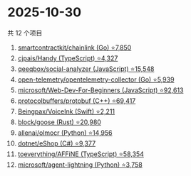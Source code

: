 # 2025-10-30

共 12 个项目

<!-- BEGIN GITHUB -->
<!-- 最后更新时间 2025-10-30 19:07:57 +0800 -->
1. [smartcontractkit/chainlink (Go) ⭐7,850](https://github.com/smartcontractkit/chainlink)
1. [cjpais/Handy (TypeScript) ⭐4,327](https://github.com/cjpais/Handy)
1. [qeeqbox/social-analyzer (JavaScript) ⭐15,548](https://github.com/qeeqbox/social-analyzer)
1. [open-telemetry/opentelemetry-collector (Go) ⭐5,939](https://github.com/open-telemetry/opentelemetry-collector)
1. [microsoft/Web-Dev-For-Beginners (JavaScript) ⭐92,613](https://github.com/microsoft/Web-Dev-For-Beginners)
1. [protocolbuffers/protobuf (C++) ⭐69,417](https://github.com/protocolbuffers/protobuf)
1. [Beingpax/VoiceInk (Swift) ⭐2,211](https://github.com/Beingpax/VoiceInk)
1. [block/goose (Rust) ⭐20,980](https://github.com/block/goose)
1. [allenai/olmocr (Python) ⭐14,956](https://github.com/allenai/olmocr)
1. [dotnet/eShop (C#) ⭐9,377](https://github.com/dotnet/eShop)
1. [toeverything/AFFiNE (TypeScript) ⭐58,354](https://github.com/toeverything/AFFiNE)
1. [microsoft/agent-lightning (Python) ⭐3,758](https://github.com/microsoft/agent-lightning)
<!-- END GITHUB -->